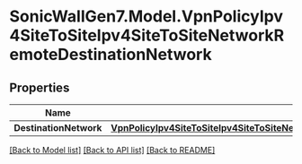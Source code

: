 # SonicWallGen7.Model.VpnPolicyIpv4SiteToSiteIpv4SiteToSiteNetworkRemoteDestinationNetwork

## Properties

Name | Type | Description | Notes
------------ | ------------- | ------------- | -------------
**DestinationNetwork** | [**VpnPolicyIpv4SiteToSiteIpv4SiteToSiteNetworkRemoteDestinationNetworkDestinationNetwork**](VpnPolicyIpv4SiteToSiteIpv4SiteToSiteNetworkRemoteDestinationNetworkDestinationNetwork.md) |  | [optional] 

[[Back to Model list]](../README.md#documentation-for-models) [[Back to API list]](../README.md#documentation-for-api-endpoints) [[Back to README]](../README.md)


